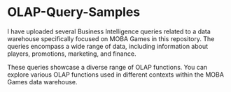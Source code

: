 # OLAP-Query-Samples
I have uploaded several Business Intelligence queries related to a data warehouse specifically focused on MOBA Games in this repository. The queries encompass a wide range of data, including information about players, promotions, marketing, and finance.

These queries showcase a diverse range of OLAP functions. You can explore various OLAP functions used in different contexts within the MOBA Games data warehouse.
